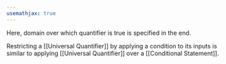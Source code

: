```yaml
---
usemathjax: true
---
```


Here, domain over which quantifier is true is specified in the end.

Restricting a [[Universal Quantifier]] by applying a condition to its inputs is similar to applying [[Universal Quantifier]] over a [[Conditional Statement]].